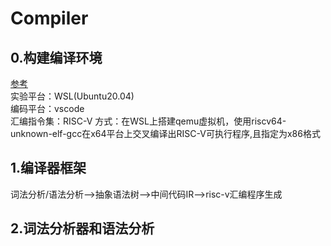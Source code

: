 # Compiler
## 0.构建编译环境
[参考](https://decaf-lang.github.io/minidecaf-tutorial/docs/step0/riscv_env.html)  
实验平台：WSL(Ubuntu20.04)  
编码平台：vscode  
汇编指令集：RISC-V
方式：在WSL上搭建qemu虚拟机，使用riscv64-unknown-elf-gcc在x64平台上交叉编译出RISC-V可执行程序,且指定为x86格式
## 1.编译器框架
词法分析/语法分析-->抽象语法树-->中间代码IR-->risc-v汇编程序生成
## 2.词法分析器和语法分析